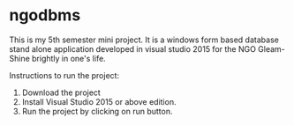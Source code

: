# ngodbms
This is my 5th semester mini project. It is a windows form based database stand alone application developed in visual studio 2015 for the NGO Gleam-Shine brightly in one's life.

Instructions to run the project:
1. Download the project
2. Install Visual Studio 2015 or above edition.
3. Run the project by clicking on run button.
